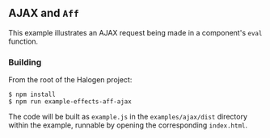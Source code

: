 ## AJAX and `Aff`

This example illustrates an AJAX request being made in a component's `eval` function.

### Building

From the root of the Halogen project:

```
$ npm install
$ npm run example-effects-aff-ajax
```

The code will be built as `example.js` in the `examples/ajax/dist` directory within the example, runnable by opening the corresponding `index.html`.

